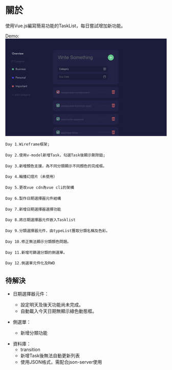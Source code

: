 # 關於

使用Vue.js編寫簡易功能的TaskList，每日嘗試增加新功能。

Demo:
![image](https://github.com/TitanTsai/JS-Daily-Project/blob/d14309960cf74b49871fafca1fb5e6903f7c3e8c/%E6%88%AA%E5%9C%96%202021-04-29%20%E4%B8%8B%E5%8D%883.01.59.png)

```ChangeLog
Day 1.Wireframe框架;

Day 2.使用v-model新增Task，勾選Task後顯示刪除鈕;

Day 3.新增顏色支援，為不同分類顯示不同顏色的完成框。

Day 4.輪播幻燈片（未使用）

Day 5.更改vue cdn為vue cli的架構

Day 6.製作日期選擇器元件結構

Day 7.新增日期選擇器選擇功能

Day 8.將日期選擇器元件嵌入Tasklist

Day 9.分類選擇器元件，由typeList獲取分類名稱及色彩。

Day 10.修正無法顯示分類顏色問題。

Day 11.新增可篩選分類的側選單。

Day 12.側選單元件化及RWD
```

## 待解決


* 日期選擇器元件：
  - 設定明天及後天功能尚未完成。
  - 自動載入今天日期無顯示綠色動態框。

* 側選單：
  - 新增分類功能

+ 資料庫：
  - transition
  - 新增Task後無法自動更新列表
  - 使用JSON格式，需配合json-server使用

